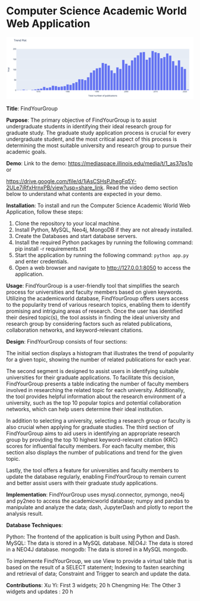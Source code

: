 # Computer Science Academic World Web Application
![Example Image](fig/example.png "Example")


**Title**:
  FindYourGroup

**Purpose**:
  The primary objective of FindYourGroup is to assist undergraduate students in identifying their ideal research group for graduate study. The graduate study application process is crucial for every undergraduate student, and the most critical aspect of this process is determining the most suitable university and research group to pursue their academic goals.

**Demo**: Link to the demo: https://mediaspace.illinois.edu/media/t/1_as37ps1p or

https://drive.google.com/file/d/1jAsCSHsPJhegFq5Y-2ULe7iRfxHrnxPB/view?usp=share_link. Read the video demo section below to understand what contents are expected in your demo.

**Installation**:
  To install and run the Computer Science Academic World Web Application, follow these steps:
1. Clone the repository to your local machine.
2. Install Python, MySQL, Neo4j, MongoDB if they are not already installed.
3. Create the Databases and start database servers.
4. Install the required Python packages by running the following command: pip install -r requirements.txt
5. Start the application by running the following command: `python app.py` and enter credentials.
6. Open a web browser and navigate to http://127.0.0.1:8050 to access the application.

**Usage**:
  FindYourGroup is a user-friendly tool that simplifies the search process for universities and faculty members based on given keywords. Utilizing the academicworld database, FindYourGroup offers users access to the popularity trend of various research topics, enabling them to identify promising and intriguing areas of research. Once the user has identified their desired topic(s), the tool assists in finding the ideal university and research group by considering factors such as related publications, collaboration networks, and keyword-relevant citations.

**Design**:
  FindYourGroup consists of four sections:

  The initial section displays a histogram that illustrates the trend of popularity for a given topic, showing the number of related publications for each year.

  The second segment is designed to assist users in identifying suitable universities for their graduate applications. To facilitate this decision, FindYourGroup presents a table indicating the number of faculty members involved in researching the related topic for each university. Additionally, the tool provides helpful information about the research environment of a university, such as the top 10 popular topics and potential collaboration networks, which can help users determine their ideal institution.

  In addition to selecting a university, selecting a research group or faculty is also crucial when applying for graduate studies. The third section of FindYourGroup aims to aid users in identifying an appropriate research group by providing the top 10 highest keyword-relevant citation (KRC) scores for influential faculty members. For each faculty member, this section also displays the number of publications and trend for the given topic.

  Lastly, the tool offers a feature for universities and faculty members to update the database regularly, enabling FindYourGroup to remain current and better assist users with their graduate study applications.

**Implementation**:
  FindYourGroup uses
    mysql.connector, pymongo, neo4j and py2neo to access the academicworld database;
    numpy and pandas to manipulate and analyze the data;
    dash, JupyterDash and plotly to report the analysis result.

**Database Techniques**:

  Python: The frontend of the application is built using Python and Dash.
  MySQL: The data is stored in a MySQL database.
  NEO4J: The data is stored in a NEO4J database.
  mongodb: The data is stored in a MySQL mongodb.

  To implemente FindYourGroup, we use
    View to provide a virtual table that is based on the result of a SELECT statement;
    Indexing to fasten searching and retrieval of data;
    Constraint and Trigger to search and update the data.

**Contributions**:
  Xu Yi: First 3 widgets; 20 h
  Chengming He: The Other 3 widgets and updates : 20 h
